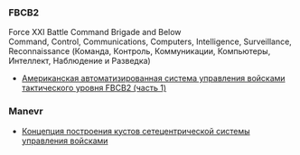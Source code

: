 ### FBCB2 
Force XXI Battle Command Brigade and Below  
Command, Control, Communications, Computers, Intelligence, Surveillance, Reconnaissance (Команда, Контроль, Коммуникации, Компьютеры, Интеллект, Наблюдение и Разведка)  
- [Американская автоматизированная система управления войсками тактического уровня FBCB2 (часть 1)](https://topwar.ru/32374-amerikanskaya-avtomatizirovannaya-sistema-upravleniya-voyskami-takticheskogo-urovnya-fbcb2-chast-1.html)
### Manevr
- [Концепция построения кустов сетецентрической системы управления войсками](https://habr.com/ru/articles/805847/)
